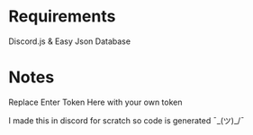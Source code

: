# Requirements

Discord.js & Easy Json Database

# Notes

Replace Enter Token Here with your own token

I made this in discord for scratch so code is generated ¯\_(ツ)_/¯
